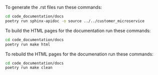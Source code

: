 To generate the .rst files run these commands:

```sh
cd code_documentation/docs
poetry run sphinx-apidoc -o source ../../customer_microservice
```

To build the HTML pages for the documentation run these commands:

```sh
cd code_documentation/docs
poetry run make html
```


To rebuild the HTML pages for the documenation run these commands:

```sh
cd code_documentation/docs
poetry run make clean
```

